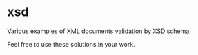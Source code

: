 # xsd

Various examples of XML documents validation by XSD schema.

Feel free to use these solutions in your work.
